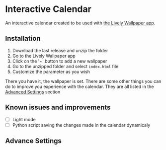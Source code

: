 # Interactive Calendar

An interactive calendar created to be used with [the Lively Wallpaper app](https://github.com/rocksdanister/lively).

## Installation
1. Download the last release and unzip the folder
2. Go to the Lively Wallpaper app
3. Click on the '+' button to add a new wallpaper
4. Go to the unzipped folder and select `index.html` file
5. Customize the parameter as you wish

There you have it, the wallpaper is set. There are some other things you can do to improve you experience with the calendar. They are all listed in the [Advanced Settings](#Advance_Settings) section

## Known issues and improvements
- [ ] Light mode
- [ ] Python script saving the changes made in the calendar dynamicaly

## Advance Settings
